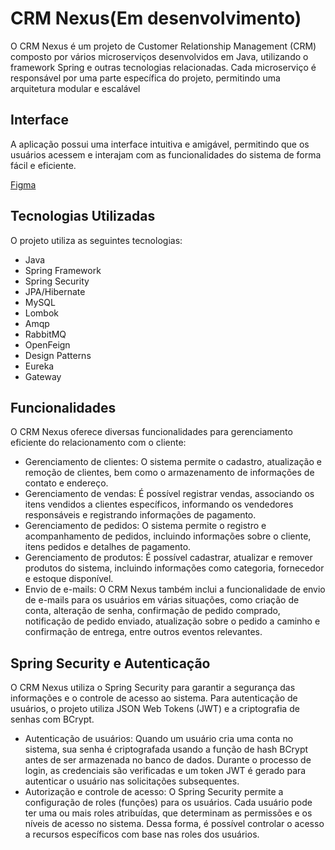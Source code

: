 # CRM Nexus(Em desenvolvimento)

O CRM Nexus é um projeto de Customer Relationship Management (CRM) composto por vários microserviços desenvolvidos em Java, utilizando o framework Spring e outras tecnologias relacionadas. Cada microserviço é responsável por uma parte específica do projeto, permitindo uma arquitetura modular e escalável

## Interface
A aplicação possui uma interface intuitiva e amigável, permitindo que os usuários acessem e interajam com as funcionalidades do sistema de forma fácil e eficiente.

[Figma](https://www.figma.com/file/Bkjd4l4WC93hdkXQaYJ7PV/CRM-Project?type=design&node-id=0%3A1&mode=design&t=66y30J9UVNNjFHcF-1)

## Tecnologias Utilizadas

O projeto utiliza as seguintes tecnologias:

- Java
- Spring Framework
- Spring Security
- JPA/Hibernate
- MySQL
- Lombok
- Amqp
- RabbitMQ
- OpenFeign
- Design Patterns
- Eureka
- Gateway

## Funcionalidades

O CRM Nexus oferece diversas funcionalidades para gerenciamento eficiente do relacionamento com o cliente:

- Gerenciamento de clientes: O sistema permite o cadastro, atualização e remoção de clientes, bem como o armazenamento de informações de contato e endereço.
- Gerenciamento de vendas: É possível registrar vendas, associando os itens vendidos a clientes específicos, informando os vendedores responsáveis e registrando informações de pagamento.
- Gerenciamento de pedidos: O sistema permite o registro e acompanhamento de pedidos, incluindo informações sobre o cliente, itens pedidos e detalhes de pagamento.
- Gerenciamento de produtos: É possível cadastrar, atualizar e remover produtos do sistema, incluindo informações como categoria, fornecedor e estoque disponível.
- Envio de e-mails: O CRM Nexus também inclui a funcionalidade de envio de e-mails para os usuários em várias situações, como criação de conta, alteração de senha, confirmação de pedido comprado, notificação de pedido enviado, atualização sobre o pedido a caminho e confirmação de entrega, entre outros eventos relevantes.

## Spring Security e Autenticação

O CRM Nexus utiliza o Spring Security para garantir a segurança das informações e o controle de acesso ao sistema. Para autenticação de usuários, o projeto utiliza JSON Web Tokens (JWT) e a criptografia de senhas com BCrypt.

- Autenticação de usuários: Quando um usuário cria uma conta no sistema, sua senha é criptografada usando a função de hash BCrypt antes de ser armazenada no banco de dados. Durante o processo de login, as credenciais são verificadas e um token JWT é gerado para autenticar o usuário nas solicitações subsequentes.
- Autorização e controle de acesso: O Spring Security permite a configuração de roles (funções) para os usuários. Cada usuário pode ter uma ou mais roles atribuídas, que determinam as permissões e os níveis de acesso no sistema. Dessa forma, é possível controlar o acesso a recursos específicos com base nas roles dos usuários.
